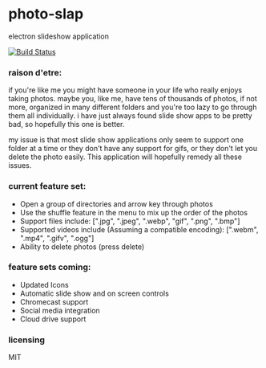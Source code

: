 # photo-slap
electron slideshow application

[![Build Status](https://travis-ci.org/eddysant/StringFinder.svg?branch=master)](https://travis-ci.org/eddysant/StringFinder)

### raison d'etre:
if you're like me you might have someone in your life who really enjoys taking photos. maybe you, like me, have tens of thousands of photos, if not more, organized in many different folders and you're too lazy to go through them all individually. i have just always found slide show apps to be pretty bad, so hopefully this one is better. 

my issue is that most slide show applications only seem to support one folder at a time or they don't have any support for gifs, or they don't let you delete the photo easily. This application will hopefully remedy all these issues.

### current feature set:
* Open a group of directories and arrow key through photos
* Use the shuffle feature in the menu to mix up the order of the photos
* Support files include: [".jpg", ".jpeg", ".webp", "gif", ".png", ".bmp"]
* Supported videos include (Assuming a compatible encoding): [".webm", ".mp4", ".gifv", ".ogg"] 
* Ability to delete photos (press delete)

### feature sets coming:
* Updated Icons
* Automatic slide show and on screen controls
* Chromecast support
* Social media integration
* Cloud drive support


### licensing
MIT
